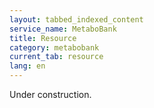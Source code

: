 ```yaml
---
layout: tabbed_indexed_content
service_name: MetaboBank
title: Resource
category: metabobank
current_tab: resource
lang: en
---
```


Under construction.